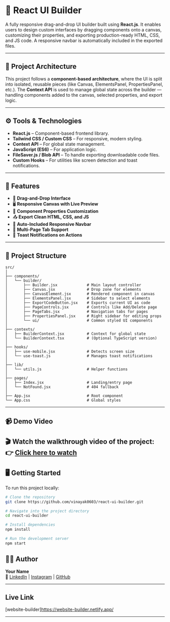 
# 🧩 React UI Builder

A fully responsive drag-and-drop UI builder built using **React.js**. It enables users to design custom interfaces by dragging components onto a canvas, customizing their properties, and exporting production-ready HTML, CSS, and JS code. A responsive navbar is automatically included in the exported files.

---

## 🔧 Project Architecture

This project follows a **component-based architecture**, where the UI is split into isolated, reusable pieces (like Canvas, ElementsPanel, PropertiesPanel, etc.). The **Context API** is used to manage global state across the builder — handling components added to the canvas, selected properties, and export logic.

---

## ⚙️ Tools & Technologies

- **React.js** – Component-based frontend library.
- **Tailwind CSS / Custom CSS** – For responsive, modern styling.
- **Context API** – For global state management.
- **JavaScript (ES6)** – For application logic.
- **FileSaver.js / Blob API** – To handle exporting downloadable code files.
- **Custom Hooks** – For utilities like screen detection and toast notifications.

---

## 🚀 Features

- 🧲 **Drag-and-Drop Interface**
- 🖥️ **Responsive Canvas with Live Preview**
- 💼 **Component Properties Customization**
- 📤 **Export Clean HTML, CSS, and JS**
- 🧭 **Auto-Included Responsive Navbar**
- 📄 **Multi-Page Tab Support**
- 🔔 **Toast Notifications on Actions**

---

## 📁 Project Structure

```
src/
│
├── components/
│   └── builder/
│       ├── Builder.jsx             # Main layout controller
│       ├── Canvas.jsx              # Drop zone for elements
│       ├── CanvasElement.jsx       # Rendered component in canvas
│       ├── ElementsPanel.jsx       # Sidebar to select elements
│       ├── ExportCodeButton.jsx    # Exports current UI as code
│       ├── PageControls.jsx        # Controls like Add/Delete page
│       ├── PageTabs.jsx            # Navigation tabs for pages
│       ├── PropertiesPanel.jsx     # Right sidebar for editing props
│       └── ui/                     # Common styled UI components
│
├── contexts/
│   ├── BuilderContext.jsx          # Context for global state
│   └── BuilderContext.tsx          # (Optional TypeScript version)
│
├── hooks/
│   ├── use-mobile.jsx              # Detects screen size
│   └── use-toast.js                # Manages toast notifications
│
├── lib/
│   └── utils.js                    # Helper functions
│
├── pages/
│   ├── Index.jsx                   # Landing/entry page
│   └── NotFound.jsx                # 404 fallback
│
├── App.jsx                         # Root component
└── App.css                         # Global styles
```

---

## 📹 Demo Video

🎬 **Watch the walkthrough video of the project:**  
👉 [Click here to watch](https://your-video-link.com)  
---

## 🖥️ Getting Started

To run this project locally:

```bash
# Clone the repository
git clone https://github.com/vinayak0603/react-ui-builder.git

# Navigate into the project directory
cd react-ui-builder

# Install dependencies
npm install

# Run the development server
npm start
```

## 🙋‍♂️ Author

**Your Name**  
💬 [LinkedIn](https://linkedin.com/in/vinayak-andhere-3067a7247) | [Instagram](https://www.instagram.com/iv_inayak_6?igsh=MTZqdGpmeW84OGVxYg==) | [GitHub](https://github.com/vinayak0603)

---
## Live Link

[website-builder]https://website-builder.netlify.app/

---